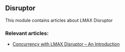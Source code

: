 ## Disruptor

This module contains articles about LMAX Disruptor

### Relevant articles:

- [Concurrency with LMAX Disruptor – An Introduction](https://www.surya.com/lmax-disruptor-concurrency)
